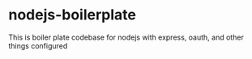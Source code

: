 # nodejs-boilerplate
This is boiler plate codebase for nodejs with express, oauth, and other things configured
